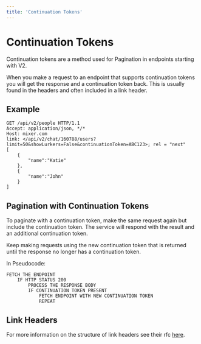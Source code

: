 ```yaml
---
title: 'Continuation Tokens'
---
```


# Continuation Tokens

Continuation tokens are a method used for Pagination in endpoints starting with V2.

When you make a request to an endpoint that supports continuation tokens you will get the response and a continuation token back. This is usually found in the headers and often included in a link header.

## Example

```HTTP
GET /api/v2/people HTTP/1.1
Accept: application/json, */*
Host: mixer.com
link: </api/v2/chat/160788/users?limit=50&showLurkers=False&continuationToken=ABC123>; rel = "next"
[
    {
        "name":"Katie"
    },
    {
        "name":"John"
    }
]
```

## Pagination with Continuation Tokens

To paginate with a continuation token, make the same request again but include the continuation token. The service will respond with the result and an additional continuation token.

Keep making requests using the new continuation token that is returned until the response no longer has a continuation token.

In Pseudocode:

```
FETCH THE ENDPOINT
    IF HTTP STATUS 200
        PROCESS THE RESPONSE BODY
        IF CONTINUATION TOKEN PRESENT
            FETCH ENDPOINT WITH NEW CONTINUATION TOKEN
            REPEAT
```

## Link Headers

For more information on the structure of link headers see their rfc [here](https://tools.ietf.org/html/rfc5988).
